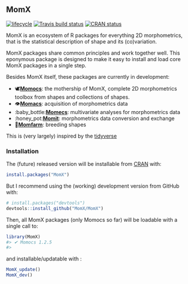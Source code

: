 
<!-- README.md is generated from README.Rmd. Please edit that file -->
MomX
----

[![lifecycle](https://img.shields.io/badge/lifecycle-experimental-orange.svg)](https://www.tidyverse.org/lifecycle/#experimental) [![Travis build status](https://travis-ci.org/MomX/MomX.svg?branch=master)](https://travis-ci.org/MomX/MomX) [![CRAN status](https://www.r-pkg.org/badges/version/MomX)](https://cran.r-project.org/package=MomX)

MomX is an ecosystem of R packages for everything 2D morphometrics, that is the statistical description of shape and its (co)variation.

MomX packages share common principles and work together well. This eponymous package is designed to make it easy to install and load core MomX packages in a single step.

Besides MomX itself, these packages are currently in development:

-   :dove:**[Momocs](http://momx.github.io/Momocs/)**: the mothership of MomX, complete 2D morphometrics toolbox from shapes and collections of shapes.
-   :eye:**[Momacs](https://github.com/Falindir/Momacs)**: acquisition of morphometrics data
-   :baby\_bottle:**[Momecs](https://github.com/MomX/Momecs)**: multivariate analyses for morphometrics data
-   :honey\_pot:**[Momit](https://github.com/MomX/Momit)**: morphometrics data conversion and exchange
-   :tractor:**[Momfarm](https://github.com/MomX/Momfarm)**: breeding shapes

This is (very largely) inspired by the [tidyverse](https://tidyverse.org)

### Installation

The (future) released version will be installable from [CRAN](https://CRAN.R-project.org/package=MomX) with:

``` r
install.packages("MomX")
```

But I recommend using the (working) development version from GitHub with:

``` r
# install.packages("devtools")
devtools::install_github("MomX/MomX")
```

Then, all MomX packages (only Momocs so far) will be loadable with a single call to:

``` r
library(MomX)
#> ✔ Momocs 1.2.5
#> 
```

and installable/updatable with :

``` r
MomX_update()
MomX_dev()
```

<!--
### Example

This is a basic example which shows you how to solve a common problem:


```r
## basic example code
```

What is special about using `README.Rmd` instead of just `README.md`? You can include R chunks like so:


```r
summary(cars)
#>      speed           dist       
#>  Min.   : 4.0   Min.   :  2.00  
#>  1st Qu.:12.0   1st Qu.: 26.00  
#>  Median :15.0   Median : 36.00  
#>  Mean   :15.4   Mean   : 42.98  
#>  3rd Qu.:19.0   3rd Qu.: 56.00  
#>  Max.   :25.0   Max.   :120.00
```

You'll still need to render `README.Rmd` regularly, to keep `README.md` up-to-date.

You can also embed plots, for example:

<img src="man/figures/README-pressure-1.png" width="100%" />

In that case, don't forget to commit and push the resulting figure files, so they display on GitHub!
-->

